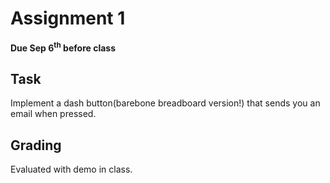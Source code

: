 # Assignment 1
**Due Sep 6<sup>th</sup> before class**

## Task 
Implement a dash button(barebone breadboard version!) that sends you an email when pressed.

## Grading
Evaluated with demo in class.
